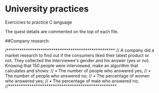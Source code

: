 # University practices
Exercicies to practice C language

The quest details are commented on the top of each file.

##Company research:

/***************************************************
// A company did a market research to find out if the consumers liked their latest product or not. They collected the interviewee's gender and his answer (yes or no). Knowing that 150 people were interviewed, make an algorithm that calculates and shows:
// • The number of people who answered yes;
// • The number of people who answered no;
// • The percentage of women who answered yes;
// • The percentage of male who answered no;
//***************************************************
